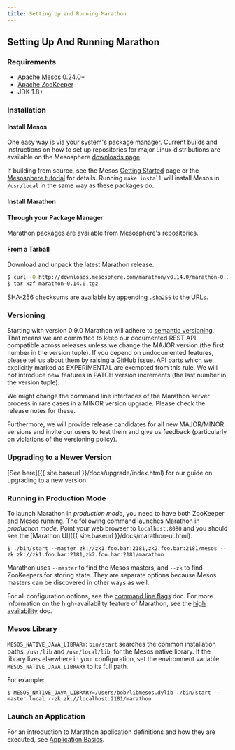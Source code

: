 ```yaml
---
title: Setting Up and Running Marathon
---
```


## Setting Up And Running Marathon


### Requirements

* [Apache Mesos][Mesos] 0.24.0+
* [Apache ZooKeeper][ZooKeeper]
* JDK 1.8+ 

### Installation

#### Install Mesos

One easy way is via your system's package manager.
Current builds and instructions on how to set up repositories for major Linux distributions are available on the Mesosphere [downloads page](http://mesosphere.com/downloads/).

If building from source, see the
Mesos [Getting Started](http://mesos.apache.org/gettingstarted/) page or the
[Mesosphere tutorial](http://mesosphere.com/2013/08/01/distributed-fault-tolerant-framework-apache-mesos/)
for details. Running `make install` will install Mesos in `/usr/local` in
the same way as these packages do.

#### Install Marathon

#### Through your Package Manager

Marathon packages are available from Mesosphere's [repositories](http://mesosphere.com/2014/07/17/mesosphere-package-repositories/).

#### From a Tarball

Download and unpack the latest Marathon release.

``` bash
$ curl -O http://downloads.mesosphere.com/marathon/v0.14.0/marathon-0.14.0.tgz
$ tar xzf marathon-0.14.0.tgz
```

SHA-256 checksums are available by appending `.sha256` to the URLs.

### Versioning

Starting with version 0.9.0 Marathon will adhere to [semantic versioning](http://semver.org).
That means we are committed to keep our documented REST API compatible across releases unless we change the MAJOR version
(the first number in the version tuple). If you depend on undocumented features, please tell us about them by [raising a GitHub issue](https://github.com/mesosphere/marathon/issues/new). API parts which we explicitly marked as EXPERIMENTAL are exempted from this rule. We will not introduce new features in PATCH version increments (the last number in the version tuple).

We might change the command line interfaces of the Marathon server process in rare cases in a MINOR version upgrade.
Please check the release notes for these.

Furthermore, we will provide release candidates for all new MAJOR/MINOR versions and invite our users to test them and
give us feedback (particularly on violations of the versioning policy).

### Upgrading to a Newer Version

[See here]({{ site.baseurl }}/docs/upgrade/index.html) for our guide on upgrading to a new version.

### Running in Production Mode

To launch Marathon in *production mode*, you need to have both
ZooKeeper and Mesos running. The following command launches
Marathon in *production mode*. Point your web browser to
`localhost:8080` and you should see the [Marathon UI]({{ site.baseurl }}/docs/marathon-ui.html).

``` console
$ ./bin/start --master zk://zk1.foo.bar:2181,zk2.foo.bar:2181/mesos --zk zk://zk1.foo.bar:2181,zk2.foo.bar:2181/marathon
```

Marathon uses `--master` to find the Mesos masters, and `--zk` to find ZooKeepers
for storing state. They are separate options because Mesos masters can be
discovered in other ways as well.

For all configuration options, see the [command line flags](command-line-flags.html) doc. For more information on the high-availability feature of Marathon, see the [high availability](high-availability.html) doc.

### Mesos Library

`MESOS_NATIVE_JAVA_LIBRARY`: `bin/start` searches the common installation paths,
`/usr/lib` and `/usr/local/lib`, for the Mesos native library. If the
library lives elsewhere in your configuration, set the environment variable
`MESOS_NATIVE_JAVA_LIBRARY` to its full path.

For example:

```console
$ MESOS_NATIVE_JAVA_LIBRARY=/Users/bob/libmesos.dylib ./bin/start --master local --zk zk://localhost:2181/marathon
```

### Launch an Application

For an introduction to Marathon application definitions and how they are executed, see [Application Basics](application-basics.html).

[Mesos]: https://mesos.apache.org/ "Apache Mesos"
[Zookeeper]: https://zookeeper.apache.org/ "Apache ZooKeeper"
